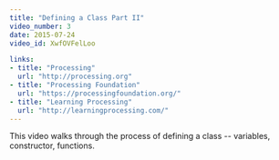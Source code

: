 ```yaml
---
title: "Defining a Class Part II"
video_number: 3
date: 2015-07-24
video_id: XwfOVFelLoo

links:
- title: "Processing"
  url: "http://processing.org"
- title: "Processing Foundation"
  url: "https://processingfoundation.org/"
- title: "Learning Processing"
  url: "http://learningprocessing.com/"
---
```


This video walks through the process of defining a class -- variables, constructor, functions.
